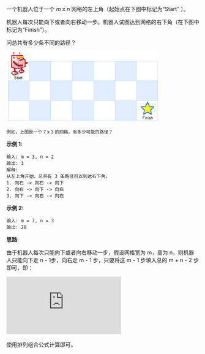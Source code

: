 一个机器人位于一个 *m* x *n* 网格的左上角（起始点在下图中标记为“Start” ）。

机器人每次只能向下或者向右移动一步。机器人试图达到网格的右下角（在下图中标记为“Finish”）。

问总共有多少条不同的路径？

![](https://github.com/Tarocch1/leetcode/blob/master/problems/51%20-%20100/062.%20%E4%B8%8D%E5%90%8C%E8%B7%AF%E5%BE%84/assets/robot_maze.png)

<small>例如，上图是一个 7 x 3 的网格。有多少可能的路径？</small>

**示例 1:**

```
输入: m = 3, n = 2
输出: 3
解释:
从左上角开始，总共有 3 条路径可以到达右下角。
1. 向右 -> 向右 -> 向下
2. 向右 -> 向下 -> 向右
3. 向下 -> 向右 -> 向右
```

**示例 2:**

```
输入: m = 7, n = 3
输出: 28
```

**思路:**

由于机器人每次只能向下或者向右移动一步，假设网格宽为 m，高为 n，则机器人只能向下走 n - 1步，向右走 m - 1 步，只要将这 m - 1 步填入总的 m + n - 2 步即可，即：

![](https://latex.codecogs.com/svg.latex?%5CLARGE%20C_%7Bm%20&plus;%20n%20-%202%7D%5E%7Bm%20-%201%7D)

使用排列组合公式计算即可。
